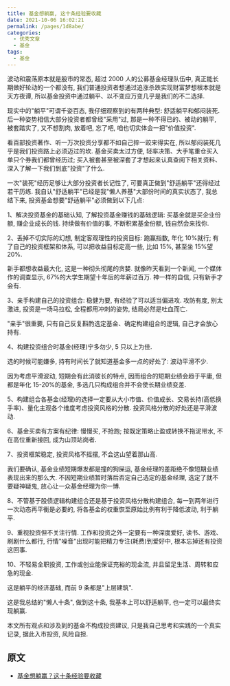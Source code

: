 ```yaml
---
title: 基金想躺赢, 这十条经验要收藏
date: 2021-10-06 16:02:21
permalink: /pages/1d8abe/
categories:
  - 优秀文章
  - 基金
tags:
  - 基金
---
```


波动和震荡原本就是股市的常态, 超过 2000 人的公募基金经理队伍中, 真正能长期做好轮动的一个都没有, 我们普通投资者想通过追涨杀跌实现财富梦想根本就是天方夜谭, 所以基金投资中通过躺平、以不变应万变几乎是我们的不二选择.

现实中的"躺平"可谓千姿百态, 我仔细观察到的有两种典型: 舒适躺平和郁闷装死. 后一种姿势相信大部分投资者都曾经"采用"过, 那是一种不得已的、被动的躺平, 被套踏实了, 又不想割肉, 放着吧, 忘了吧, 咱也切实体会一把"价值投资".

看百部投资著作、听一万次投资分享都不如自己摔一跤来得实在, 所以郁闷装死几乎是我们投资路上必须迈过的坎. 基金买卖太过方便, 轻率决策、大手笔重仓买入单只个券我们都曾经历过; 买入被套甚至被深套了才想起来认真查阅下相关资料、深入了解一下我们到底"投资"了什么.

一次"装死"经历足够让大部分投资者长记性了, 可要真正做到"舒适躺平"还得经过若干历练. 我自认"舒适躺平"已经是我"懒人养基"大部份时间的真实状态了, 我总结下来, 投资基金想要"舒适躺平"必须做到以下几点:

1、解决投资基金的基础认知, 了解投资基金赚钱的基础逻辑: 买基金就是买企业份额, 赚企业成长的钱. 持续做有价值的事, 不断积累基金份额, 钱自然会来找你.

2、丢掉不切实际的幻想, 制定客观理性的投资目标: 跑赢指数, 年化 10%就行; 有了自己的投资框架和体系, 可以把收益目标定高一些, 比如 15%, 甚至坐 15%望 20%.

新手都想收益最大化, 这是一种彻头彻尾的贪婪. 就像昨天看到一个新闻, 一个媒体作的调查显示, 67%的大学生期望十年后的年薪过百万. 神一样的自信, 只有新手才会有.

3、亲手构建自己的投资组合: 稳健为要, 有经验了可以适当偏进攻. 攻防有度, 别太激进, 投资是一场马拉松, 全程都用冲刺的姿势, 结局必然是吐血而亡.

"亲手"很重要, 只有自己反复斟酌选定基金、确定构建组合的逻辑, 自己才会放心持有.

4、构建投资组合时基金(经理)宁多勿少, 5 只以上为佳.

选的时候可能嫌多, 持有时间长了就知道基金多一点的好处了: 波动平滑不少.

因为考虑平滑波动, 短期会有此消彼长的特点, 因而组合的短期业绩会趋于平庸, 但都是年化 15-20%的基金, 多选几只构成组合并不会使长期业绩变差.

5、构建组合各基金(经理)的选择一定要从大小市值、价值成长、交易长持(高低换手率)、量化主观各个维度考虑投资风格的分散. 投资风格分散的好处还是平滑波动.

6、基金买卖有方案有纪律: 慢慢买, 不抢跑; 按既定策略止盈或转换不拖泥带水, 不在高位重新接回, 成为山顶站岗者.

7、投资框架稳定, 投资风格不摇摆, 不会这山望着那山高.

我们要确认, 基金业绩短期爆发都是撞的狗屎运, 基金经理的差距绝不像短期业绩表现出来的那么大. 不因短期业绩暂时落后否定自己选定的基金经理, 选定了就不要疑神疑鬼, 放心让一众基金经理为你一博.

8、不管基于股债逻辑构建组合还是基于投资风格分散构建组合, 每一到两年进行一次动态再平衡是必要的, 将各基金的权重恢至原始比例有利于降低波动, 利于躺平.

9、重视投资但不关注行情. 工作和投资之外一定要有一种深度爱好, 读书、游戏、刷剧什么都行, 行情"噪音"出现时能把精力专注(耗费)到爱好中, 根本忘掉还有投资这回事.

10、不轻易全职投资, 工作或创业能保证充裕的现金流, 并且留足生活、周转和应急的现金.

这是躺平的经济基础, 而前 9 条都是"上层建筑".

这是我总结的"懒人十条", 做到这十条, 我基本上可以舒适躺平, 也一定可以最终实现躺赢.

本文所有观点和涉及到的基金不构成投资建议, 只是我自己思考和实践的一个真实记录, 据此入市投资, 风险自担.

## 原文

- [基金想躺赢？这十条经验要收藏](https://mp.weixin.qq.com/s/ciSombpqlqpk90jMNXA1yg)
